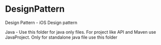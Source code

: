 # DesignPattern
Design Pattern - iOS Design pattern

Java - Use this folder for java only files. For project like API and Maven use JavaProject. Only for standalone java file use this folder

